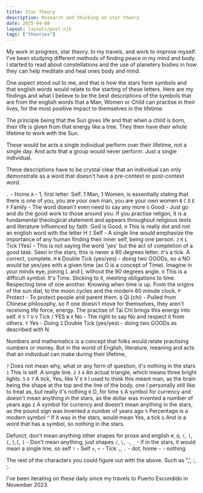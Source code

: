 ```yaml
---
title: Star Theory
description: Research and thinking on star theory
date: 2025-04-08
layout: layouts/post.njk
tags: ["theories"]
---
```


My work in progress, star theory. In my travels, and work to improve myself. I've been studying different methods of finding peace in my mind and body. I started to read about constellations and the use of planetery bodies in how they can help meditate and heal ones body and mind.

One aspect stood out to me, and that is how the stars form symbols and that english words would relate to the starting of these letters. Here are my findings and what I believe to be the best descriptions of the symbols that are from the english words that a Man, Women or Child can practise in their lives, for the most positive impact to themselves in the lifetime.

The principle being that the Sun gives life and that when a child is born, their life is given from that energy like a tree. They then have their whole lifetime to work with the Sun.

These would be acts a single individual perform over their lifetime, not a single day. And acts that a group would never perform. Just a single individual.

These descriptions have to be crystal clear that an individual can only demonstrate as a word that doesn't have a pre-context or post-context word.


<div class="star-symbols">

`.` - Home
`A` - 1, first letter. Self. 1 Man, 1 Women, is essentially stating that there is one of you, you are your own man, you are your own women
`B` 
`C` 
`D` 
`E` 
`F` Family - The word doesn't even need to say any more
`G` Good - Just go and do the good work to those around you. If you practise religon, it is a fundamental theological statement and appears throughout religious texts and literature influenced by faith. God is Good.
`H` This is really dot and not an english word with the letter H
`I` Self - A single line would emphasize the importance of any human finding their inner self, being one person.
`J` 
`K` 
`L` Tick (Yes) - This is not saying the word 'yes' but the act of completion of a good task. Seen in the stars, this is never a 90 degrees letter, it's a tick. A correct, complete.
`M` 
`N` Double Tick (yes/yes) - doing two GOODs, so a NO would be yes/yes with a given time (as O is a concept of Time). Imagine in your minds eye, joining L and L without the 90 degrees angle.
`O` This is a difficult symbol. It's Time. Sticking to it, meeting obligations to time. Respecting time of one another. Knowing when time is up. From the origins of the sun dial, to the moon cycles and the modern 60 minute clock.
`P` Protect - To protect people and parent them.
`Q` Qi (chi) - Pulled from Chinese philosophy, so if one doesn't move for themselves, they aren't receiving life force, energy. The practise of Tai Chi brings this energy into self.
`R` 
`S` 
`T` 
`U` 
`V` Tick / YES
`W` 
`X` No - The right to say No and respect it from others.
`Y` Yes - Doing
`Z` Double Tick (yes/yes) - doing two GOODs as described with N

Numbers and mathematics is a concept that folks would relate practising numbers or money. But in the world of English, literature, meaning and acts that an individual can make during their lifetime, 

`?` Does not mean why, what or any form of question, it's nothing in the stars
`1` This is self. A single line.
`2` 
`3` 
`4` An actual triangle, which means three bright lights. 
`5` 
`6` 
`7` A tick, Yes, like V
`8` 
`9` I used to think this meant man, as the brain being the shape at the top and the line of the body, one I personally still like to treat as, but really it's nothing
`0` O, for time
`$` A symbol for currency and doesn't mean anything in the stars, as the dollar was invented a number of years ago
`£` A symbol for currency and doesn't mean anything in the stars, as the pound sign was invented a number of years ago
`%` Percentage is a modern symbol
`^` If it was in the stars, would mean Yes, a tick
`&` And is a word that has a symbol, so nothing in the stars.

Defunct, don't mean anything other shapes for prose and english
`#`, `@`, `(`, `)`, `{`, `}`,`[`, `]` - Don't mean anything, just shapes
`/`, `\`, `-`, `_` - if in the stars, it would mean a single line, so self
`!` - Self
`>`, `<` - Tick
`,`, `.` - dot, home
`~` - nothing
</div>

The rest of the characters you could figure out with the above. Such as ",', :, ;.

I've been iterating on these daily since my travels to Puerto Escondido in November 2023.
